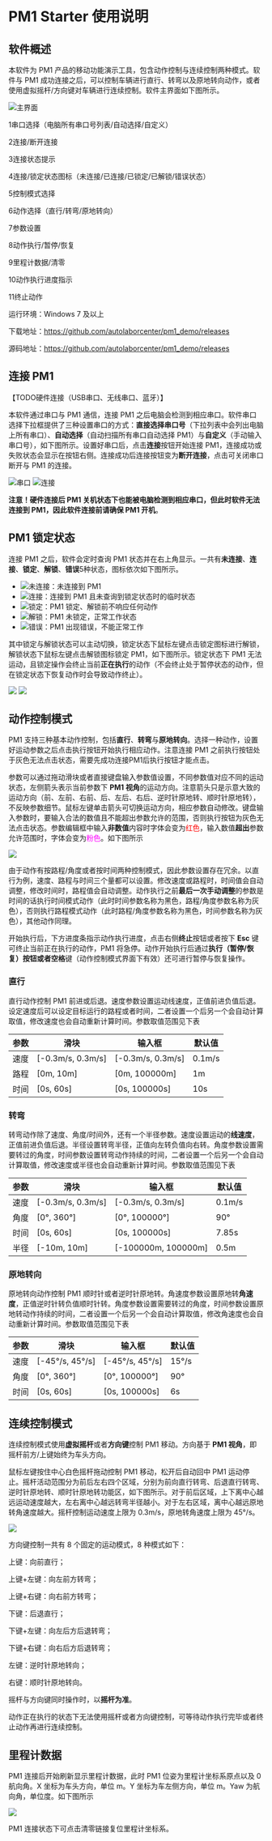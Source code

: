 ﻿# PM1 Starter 使用说明

## 软件概述

本软件为 PM1 产品的移动功能演示工具，包含动作控制与连续控制两种模式。软件与 PM1 成功连接之后，可以控制车辆进行直行、转弯以及原地转向动作，或者使用虚拟摇杆/方向键对车辆进行连续控制。软件主界面如下图所示。

![主界面](imgs/main_ui.png)

1串口选择（电脑所有串口号列表/自动选择/自定义）

2连接/断开连接

3连接状态提示

4连接/锁定状态图标（未连接/已连接/已锁定/已解锁/错误状态）

5控制模式选择

6动作选择（直行/转弯/原地转向）

7参数设置

8动作执行/暂停/恢复

9里程计数据/清零

10动作执行进度指示

11终止动作

运行环境：Windows 7 及以上

下载地址：https://github.com/autolaborcenter/pm1_demo/releases

源码地址：https://github.com/autolaborcenter/pm1_demo/releases

## 连接 PM1

【TODO硬件连接（USB串口、无线串口、蓝牙）】

本软件通过串口与 PM1 通信，连接 PM1 之后电脑会检测到相应串口。软件串口选择下拉框提供了三种设置串口的方式：**直接选择串口号**（下拉列表中会列出电脑上所有串口）、**自动选择**（自动扫描所有串口自动选择 PM1）与**自定义**（手动输入串口号），如下图所示。设置好串口后，点击**连接**按钮开始连接 PM1，连接成功或失败状态会显示在按钮右侧。连接成功后连接按钮变为**断开连接**，点击可关闭串口断开与 PM1 的连接。

![串口](imgs/serialport.png) ![连接](imgs/connect.png)

**注意！**硬件连接后 PM1 关机状态下也能被电脑检测到相应串口，但此时软件无法连接到 PM1，因此软件连接前请**确保 PM1 开机**。

## PM1 锁定状态

连接 PM1 之后，软件会定时查询 PM1 状态并在右上角显示。一共有**未连接**、**连接**、**锁定**、**解锁**、**错误**5种状态，图标依次如下图所示。

* ![未连接](imgs/state_unconnect.png)：未连接到 PM1
* ![连接](imgs/state_connect.png)：连接到 PM1 且未查询到锁定状态时的临时状态
* ![锁定](imgs/state_lock.png)：PM1 锁定、解锁前不响应任何动作
* ![解锁](imgs/state_unlock.png)：PM1 未锁定，正常工作状态
* ![错误](imgs/state_unknown.png)：PM1 出现错误，不能正常工作

其中锁定与解锁状态可以主动切换，锁定状态下鼠标左键点击锁定图标进行解锁，解锁状态下鼠标左键点击解锁图标锁定 PM1，如下图所示。锁定状态下 PM1 无法运动，且锁定操作会终止当前**正在执行**的动作（不会终止处于暂停状态的动作，但在锁定状态下恢复动作时会导致动作终止）。

![](imgs/lock.png) ![](imgs/unlock.png)

## 动作控制模式

PM1 支持三种基本动作控制，包括**直行**、**转弯**与**原地转向**。选择一种动作，设置好运动参数之后点击执行按钮开始执行相应动作。注意连接 PM1 之前执行按钮处于灰色无法点击状态，需要先成功连接PM1后执行按钮才能点击。

参数可以通过拖动滑块或者直接键盘输入参数值设置，不同参数值对应不同的运动状态，左侧箭头表示当前参数下 **PM1 视角**的运动方向。注意箭头只是示意大致的运动方向（前、左前、右前、后、左后、右后、逆时针原地转、顺时针原地转），不反映参数细节。鼠标左键单击箭头可切换运动方向，相应参数自动修改。键盘输入参数时，要输入合法的数值且不能超出参数允许的范围，否则执行按钮为灰色无法点击状态。参数编辑框中输入**非数值**内容时字体会变为<font color=red>红色</font>，输入数值**超出**参数允许范围时，字体会变为<font color=#ff00ff>粉色</font>。如下图所示

![](imgs/input.png)

由于动作有按路程/角度或者按时间两种控制模式，因此参数设置存在冗余。以直行为例，速度、路程与时间三个量都可以设置。修改速度或路程时，时间值会自动调整，修改时间时，路程值会自动调整。动作执行之前**最后一次手动调整**的参数是时间的话执行时间模式动作（此时时间参数名称为黑色，路程/角度参数名称为灰色），否则执行路程模式动作（此时路程/角度参数名称为黑色，时间参数名称为灰色），其他动作同理。

开始执行后，下方进度条指示动作执行进度，点击右侧**终止**按钮或者按下 **Esc** 键可终止当前正在执行的动作，PM1 将急停。动作开始执行后通过**执行（暂停/恢复）**按钮或者**空格**键（动作控制模式界面下有效）还可进行暂停与恢复操作。

### 直行

直行动作控制 PM1 前进或后退。速度参数设置运动线速度，正值前进负值后退。设定速度后可以设定目标运行的路程或者时间，二者设置一个后另一个会自动计算取值，修改速度也会自动重新计算时间。参数取值范围见下表

| 参数 | 滑块                  | 输入框                | 默认值 |
| ---- | -------------------- | --------------------- | ----- |
| 速度 | \[\-0.3m/s, 0.3m/s\] | \[\-0.3m/s, 0.3m/s\]  | 0.1m/s |
| 路程 | \[0m, 10m\]          | \[0m, 100000m\]       | 1m     |
| 时间 | \[0s, 60s\]          | \[0s, 100000s\]       | 10s    |

### 转弯

转弯动作除了速度、角度/时间外，还有一个半径参数。速度设置运动的**线速度**，正值前进负值后退。半径设置转弯半径，正值向左转负值向右转。角度参数设置需要转过的角度，时间参数设置转弯动作持续的时间，二者设置一个后另一个会自动计算取值，修改速度或半径也会自动重新计算时间。参数取值范围见下表

|  参数 | 滑块                 | 输入框                  | 默认值  |
| ----- | ------------------  | ----------------------- | ------ |
| 速度  | \[\-0.3m/s, 0.3m/s\] | \[\-0.3m/s, 0.3m/s\]   | 0.1m/s |
| 角度  | \[0°, 360°\]         | \[0°, 100000°\]        | 90°    |
| 时间  | \[0s, 60s\]          | \[0s, 100000s\]        | 7.85s  |
| 半径  | \[\-10m, 10m\]       | \[\-100000m, 100000m\] | 0.5m   |

### 原地转向

原地转向动作控制 PM1 顺时针或者逆时针原地转。角速度参数设置原地转**角速度**，正值逆时针转负值顺时针转。角度参数设置需要转过的角度，时间参数设置原地转动作持续的时间，二者设置一个后另一个会自动计算取值，修改角速度也会自动重新计算时间。参数取值范围见下表

|  参数 | 滑块                 | 输入框                  | 默认值  |
| ----- | ------------------- | ----------------------- | ------ |
| 速度  | \[\-45°/s, 45°/s\]   | \[\-45°/s, 45°/s\]     | 15°/s  |
| 角度  | \[0°, 360°\]         | \[0°, 100000°\]        | 90°    |
| 时间  | \[0s, 60s\]          | \[0s, 100000s\]        | 6s     |

## 连续控制模式

连续控制模式使用**虚拟摇杆**或者**方向键**控制 PM1 移动。方向基于 **PM1 视角**，即摇杆前方/上键始终为车头方向。

鼠标左键按住中心白色摇杆拖动控制 PM1 移动，松开后自动回中 PM1 运动停止。摇杆活动范围分为前后左右四个区域，分别为前向直行转弯、后退直行转弯、逆时针原地转、顺时针原地转功能区，如下图所示。对于前后区域，上下离中心越远运动速度越大，左右离中心越远转弯半径越小。对于左右区域，离中心越远原地转角速度越大。摇杆控制运动速度上限为 0.3m/s，原地转角速度上限为 45°/s。

![](imgs/joystick.png)

方向键控制一共有 8 个固定的运动模式，8 种模式如下：

上键：向前直行；

上键+左键：向左前方转弯；

上键+右键：向右前方转弯；

下键：后退直行；

下键+左键：向左后方后退转弯；

下键+右键：向右后方后退转弯；

左键：逆时针原地转向；

右键：顺时针原地转向。

摇杆与方向键同时操作时，以**摇杆为准**。

动作正在执行的状态下无法使用摇杆或者方向键控制，可等待动作执行完毕或者终止动作再进行连续控制。

## 里程计数据

PM1 连接后开始刷新显示里程计数据，此时 PM1 位姿为里程计坐标系原点以及 0 航向角。X 坐标为车头方向，单位 m。Y 坐标为车左侧方向，单位 m。Yaw 为航向角，单位度。如下图所示

![](imgs/odom.png)

PM1 连接状态下可点击清零链接复位里程计坐标系。

